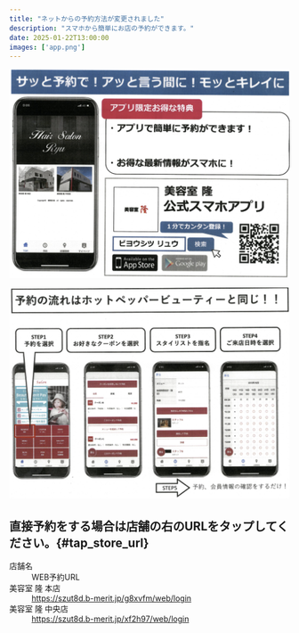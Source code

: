 ```yaml
---
title: "ネットからの予約方法が変更されました"
description: "スマホから簡単にお店の予約ができます。"
date: 2025-01-22T13:00:00
images: ['app.png']
---
```


![予約アプリ](app.png)

![使いかた](usage.png)


## 直接予約をする場合は店舗の右のURLをタップしてください。{#tap_store_url}


<dl class="basic">
<dt>店舗名</dt>
<dd>WEB予約URL</dd>
<dt>美容室 隆 本店</dt>
<dd><a href="https://szut8d.b-merit.jp/g8xvfm/web/login" target="_blank">https://szut8d.b-merit.jp/g8xvfm/web/login</a></dd>
<dt>美容室 隆 中央店</dt>
<dd><a href="https://szut8d.b-merit.jp/xf2h97/web/login"  target="_blank">https://szut8d.b-merit.jp/xf2h97/web/login</a></dd>
</dl>










